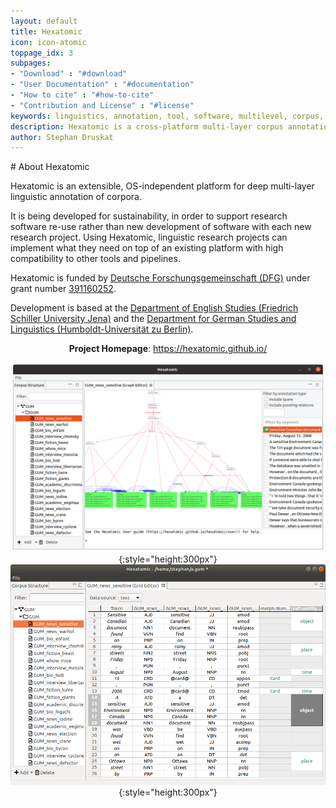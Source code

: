 ```yaml
---
layout: default
title: Hexatomic
icon: icon-atomic
toppage_idx: 3
subpages:
- "Download" : "#download"
- "User Documentation" : "#documentation"
- "How to cite" : "#how-to-cite"
- "Contribution and License" : "#license"
keywords: linguistics, annotation, tool, software, multilevel, corpus, corpora, corpus linguistics, eclipse, eclipse rcp, saltnpepper, jena, friedrich schiller university, research, linktype, open source, java, graphical, visual, editor, console, command line
description: Hexatomic is a cross-platform multi-layer corpus annotation tool – and extensible platform – prototype for the desktop.
author: Stephan Druskat
---
```



<article>


<div class="page-header">
# About Hexatomic
</div>



Hexatomic is an extensible, OS-independent platform for deep multi-layer linguistic annotation of corpora.

It is being developed for sustainability, in order to support research software re-use rather than new development of software with each new research project. Using Hexatomic, linguistic research projects can implement what they need on top of an existing platform with high compatibility to other tools and pipelines.

Hexatomic is funded by [Deutsche Forschungsgemeinschaft (DFG)](https://www.dfg.de/en/) under grant number [391160252](https://gepris.dfg.de/gepris/projekt/391160252?language=en).

Development is based at the [Department of English Studies (Friedrich Schiller University Jena)](https://www.iaa.uni-jena.de/en/) and the [Department for German Studies and Linguistics (Humboldt-Universität zu Berlin)](https://www.linguistik.hu-berlin.de/de).


<div style="text-align:center">

**Project Homepage**: <https://hexatomic.github.io/>


![](images/graph-viewer.png){:style="height:300px"} 
![](images/grid-editor.png){:style="height:300px"} 

</div>

</article>
